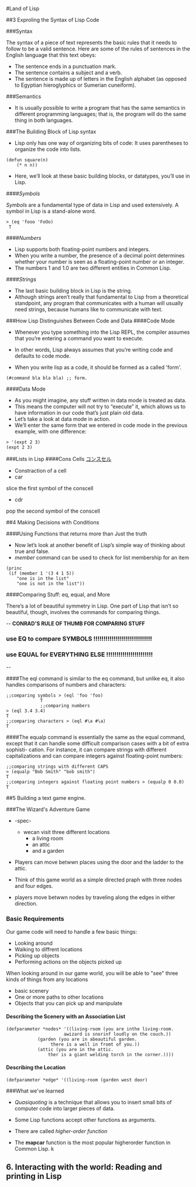 #Land of Lisp

##3 Exproling the Syntax of Lisp Code

###Syntax

The syntax of a piece of text represents the basic rules that it needs to follow to be a valid sentence.
 Here are some of the rules of sentences in the English language that this text obeys:
 
- The sentence ends in a punctuation mark.
- The sentence contains a subject and a verb.
- The sentence is made up of letters in the English alphabet (as opposed to Egyptian hieroglyphics or Sumerian cuneiform).



###Semantics
- It is usually possible to write a program that has the same semantics in different programming languages; that is, the program will do the same thing in both languages.


###The Building Block of Lisp syntax

- Lisp only has one way of organizing bits of code: It uses parentheses to organize the code into lists.

```
(defun square(n)
	(* n n))
```
- Here, we’ll look at these basic building blocks, or datatypes, you’ll use in Lisp. 

####*Symbols*

*Symbols* are a fundamental type of data in Lisp and used extensively.
A symbol in Lisp is a stand-alone word.

```
> (eq 'fooo 'FoOo) 
 T
```

####*Numbers*

- Lisp supports both floating-point numbers and integers. 
- When you write a number, the presence of a decimal point determines whether your number is seen as a floating-point number or an integer. 
- The numbers 1 and 1.0 are two different entities in Common Lisp.

####*Strings*- The last basic building block in Lisp is the string.
-  Although strings aren’t really that fundamental to Lisp from a theoretical standpoint, any program that communicates with a human will usually need strings, because humans like to communicate with text.


###How Lisp Distinguishes Between Code and Data
####Code Mode
- Whenever you type something into the Lisp REPL, the compiler assumes that you’re entering a command you want to execute. 
- In other words, Lisp always assumes that you’re writing code and defaults to code mode.

- When you write lisp as a code, it should be formed as a called 'form'.

```
(#command bla bla bla) ;; form.
```

####Data Mode

- As you might imagine, any stuff written in data mode is treated as data.
- This means the computer will not try to “execute” it, which allows us to have information in our code that’s just plain old data.- Let’s take a look at data mode in action. 
- We’ll enter the same form that we entered in code mode in the previous example, with one difference:

```> '(expt 2 3) 
(expt 2 3)
```

###Lists in Lisp
####Cons Cells
[コンスセル](http://d.hatena.ne.jp/qlisp/20091020/1256023803)

- Constraction of a cell
- car

slice the first symbol of the conscell

- cdr

pop the second symbol of the conscell

##4 Making Decisions with Conditions

####Using Functions that returns more than Just the truth

- Now let’s look at another benefit of Lisp’s simple way of thinking about true and false.
- *member* command can be used to check for list membership for an item

```
(princ
 (if (member 1 '(3 4 1 5))
    "one is in the list"
    "one is not in the list"))
```

####Comparing Stuff: eq, equal, and More

There’s a lot of beautiful symmetry in Lisp. One part of Lisp that isn’t so beautiful, though, involves the commands for comparing things.

--
**CONRAD'S RULE OF THUMB FOR COMPARING STUFF**

### use EQ to compare SYMBOLS !!!!!!!!!!!!!!!!!!!!!!!!!!!!!
### use EQUAL for EVERYTHING ELSE !!!!!!!!!!!!!!!!!!!!!!!
--

####The eql command 
is similar to the eq command, but unlike eq, it also handles comparisons of numbers and characters:

```;;comparing symbols > (eql 'foo 'foo)             T             ;;comparing numbers> (eql 3.4 3.4)T;;comparing characters > (eql #\a #\a)T
```

####The equalp command 
is essentially the same as the equal command, except that it can handle some difficult comparison cases with a bit of extra sophisti- cation. For instance, it can compare strings with different capitalizations and can compare integers against floating-point numbers:

```;;comparing strings with different CAPS> (equalp "Bob Smith" "bob smith")T;;comparing integers against floating point numbers > (equalp 0 0.0)T
```


##5 Building a text game engine.


###The Wizard's Adventure Game
* -spec-
	* wecan visit three different locations
		* a living room
		* an attic
		* and a garden
* Players can move betwwn places using the door and the ladder to the attic.

* Think of this game world as a simple directed praph with three nodes and four edges.

* players move betwwn nodes by traveling along the edges in either direction.

### Basic Requirements

Our game code will need to handle a few basic things:

* Looking around
* Walking to diffrent locations
* Picking up objects
* Performing actions on the objects picked up

When looking around in our game world, you will be able to "see" three kinds of things from any locations

* basic scenery
* One or more paths to other locations
* Objects that you can pick up and manipulate

#### Describing the Scenery with an Association List

```
(defparameter *nodes* '((living-room (you are inthe living-room.
				      awizard is snorinf loudly on the couch.))
			(garden (you are in abeautiful garden.
				 there is a well in fromt of you.))
			(attic (you are in the attic.
				ther is a giant welding torch in the corner.))))

```

#### Describing the Location

```
(defparameter *edge* '((living-room (garden west door)

```


###What we've learned

- *Quasiquoting* is a technique that allows you to insert small bits of computer code into larger pieces of data.

- Some Lisp functions accept other functions as arguments.
- There are called *higher-order function*
- The **mapcar** function is the most popular higherorder function in Common Lisp.
k

## 6.  Interacting with the world: Reading and printing in Lisp

